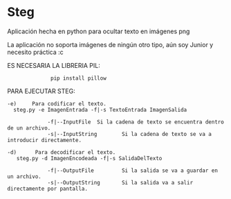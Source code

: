# Steg
Aplicación hecha en python para ocultar texto en imágenes png

La aplicación no soporta imágenes de ningún otro tipo, aún soy Junior y necesito práctica :c

ES NECESARIA LA LIBRERIA PIL: 

                  pip install pillow
				  
PARA EJECUTAR STEG:

	-e)     Para codificar el texto.
      steg.py -e ImagenEntrada -f|-s TextoEntrada ImagenSalida 

                 -f|--InputFile  Si la cadena de texto se encuentra dentro de un archivo.      
                 -s|--InputString        Si la cadena de texto se va a introducir directamente.

	-d)      Para decodificar el texto.
       steg.py -d ImagenEncodeada -f|-s SalidaDelTexto 

                 -f|--OutputFile         Si la salida se va a guardar en un archivo.
                 -s|--OutputString       Si la salida va a salir directamente por pantalla.    
